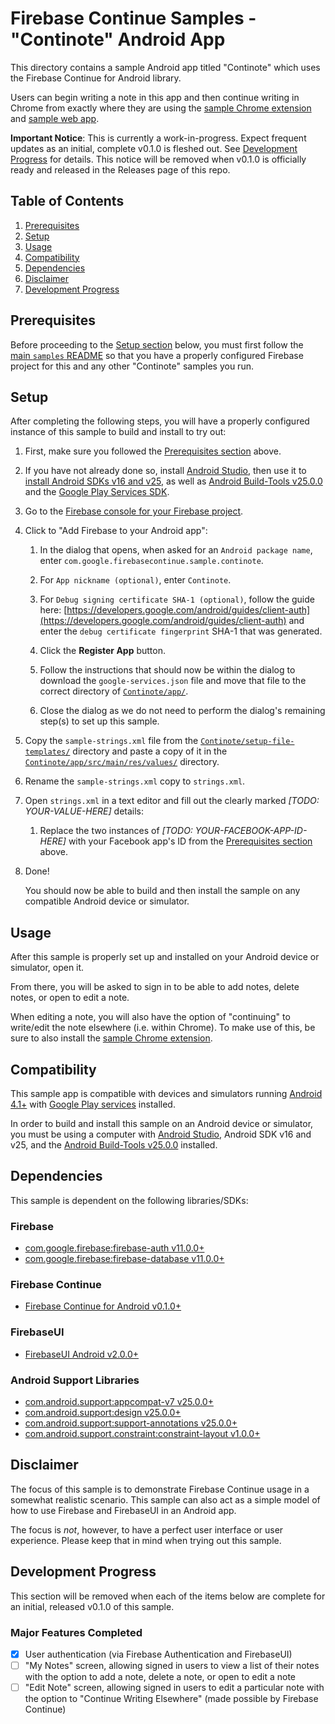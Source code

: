 # Firebase Continue Samples - "Continote" Android App

This directory contains a sample Android app titled "Continote" which uses the
Firebase Continue for Android library.

Users can begin writing a note in this app and then continue writing in Chrome
from exactly where they are using the
[sample Chrome extension](../chrome-extension) and [sample web app](../web).

**Important Notice**: This is currently a work-in-progress.
Expect frequent updates as an initial, complete v0.1.0 is fleshed out.
See [Development Progress](#development-progress) for details.
This notice will be removed when v0.1.0 is officially ready and released
in the Releases page of this repo.

## Table of Contents

1. [Prerequisites](#prerequisites)
2. [Setup](#setup)
3. [Usage](#usage)
4. [Compatibility](#compatibility)
5. [Dependencies](#dependencies)
6. [Disclaimer](#disclaimer)
7. [Development Progress](#development-progress)

## Prerequisites

Before proceeding to the [Setup section](#setup) below, you must
first follow the [main `samples` README](../) so that you have a properly
configured Firebase project for this and any other "Continote" samples
you run.

## Setup

After completing the following steps, you will have a properly configured instance of
this sample to build and install to try out:

1.  First, make sure you followed the [Prerequisites section](#prerequisites) above.

2.  If you have not already done so, install
    [Android Studio](https://developer.android.com/studio/index.html),
    then use it to
    [install Android SDKs v16 and v25](https://developer.android.com/studio/intro/update.html#sdk-manager),
    as well as
    [Android Build-Tools v25.0.0](https://developer.android.com/studio/releases/build-tools.html)
    and the
    [Google Play Services SDK](https://developers.google.com/android/guides/setup).

3.  Go to the
    [Firebase console for your Firebase project](https://console.firebase.google.com/).

4.  Click to "Add Firebase to your Android app":

    1.  In the dialog that opens, when asked for an `Android package name`,
        enter `com.google.firebasecontinue.sample.continote`.

    2.  For `App nickname (optional)`, enter `Continote`.

    3.  For `Debug signing certificate SHA-1 (optional)`, follow the guide here:
        [https://developers.google.com/android/guides/client-auth](https://developers.google.com/android/guides/client-auth)
        and enter the `debug certificate fingerprint` SHA-1 that was generated.

    4.  Click the **Register App** button.

    5.  Follow the instructions that should now be within the dialog to download the
        `google-services.json` file and move that file to the correct directory
        of [`Continote/app/`](Continote/app).

    6.  Close the dialog as we do not need to perform the dialog's remaining step(s)
        to set up this sample.

5.  Copy the `sample-strings.xml` file from the
    [`Continote/setup-file-templates/`](Continote/setup-file-templates)
    directory and paste a copy of it in the
    [`Continote/app/src/main/res/values/`](Continote/app/src/main/res/values)
    directory.

6.  Rename the `sample-strings.xml` copy to `strings.xml`.

7.  Open `strings.xml` in a text editor and fill out the clearly marked
    *[TODO: YOUR-VALUE-HERE]* details:

    1.  Replace the two instances of *[TODO: YOUR-FACEBOOK-APP-ID-HERE]* with your
        Facebook app's ID from the [Prerequisites section](#prerequisites) above.

8.  Done!

    You should now be able to build and then install the sample on any compatible
    Android device or simulator.

## Usage

After this sample is properly set up and installed on your Android device or
simulator, open it.

From there, you will be asked to sign in to be able to add notes, delete notes, or
open to edit a note.

When editing a note, you will also have the option of "continuing" to write/edit the
note elsewhere (i.e. within Chrome). To make use of this, be sure to also install the
[sample Chrome extension](../chrome-extension).

## Compatibility

This sample app is compatible with devices and simulators running
[Android 4.1+](https://developer.android.com/about/versions/android-4.1.html)
with
[Google Play services](https://play.google.com/store/apps/details?id=com.google.android.gms&hl=en)
installed.

In order to build and install this sample on an Android device or simulator,
you must be using a computer with
[Android Studio](https://developer.android.com/studio/index.html), Android SDK v16 and v25, and the
[Android Build-Tools v25.0.0](https://developer.android.com/studio/releases/build-tools.html)
installed.

## Dependencies

This sample is dependent on the following libraries/SDKs:

### Firebase
- [com.google.firebase:firebase-auth v11.0.0+](https://firebase.google.com/docs/android/setup#available_libraries)
- [com.google.firebase:firebase-database v11.0.0+](https://firebase.google.com/docs/android/setup#available_libraries)

### Firebase Continue
- [Firebase Continue for Android v0.1.0+](../../android)

### FirebaseUI
- [FirebaseUI Android v2.0.0+](https://github.com/firebase/FirebaseUI-Android)

### Android Support Libraries
- [com.android.support:appcompat-v7 v25.0.0+](https://developer.android.com/topic/libraries/support-library/packages.html#v7-appcompat)
- [com.android.support:design v25.0.0+](https://material.io/components/android/docs/)
- [com.android.support:support-annotations v25.0.0+](https://developer.android.com/studio/write/annotations.html)
- [com.android.support.constraint:constraint-layout v1.0.0+](https://developer.android.com/training/constraint-layout/index.html)

## Disclaimer

The focus of this sample is to demonstrate Firebase Continue usage in a
somewhat realistic scenario. This sample can also act as a simple model of how
to use Firebase and FirebaseUI in an Android app.

The focus is *not*, however, to have a perfect user interface or user
experience. Please keep that in mind when trying out this sample.

## Development Progress

This section will be removed when each of the items below are complete for an
initial, released v0.1.0 of this sample.

### Major Features Completed
- [x] User authentication (via Firebase Authentication and FirebaseUI)
- [ ] "My Notes" screen, allowing signed in users to view a list of their notes with
the option to add a note, delete a note, or open to edit a note
- [ ] "Edit Note" screen, allowing signed in users to edit a particular note with the
option to "Continue Writing Elsewhere" (made possible by Firebase Continue)
